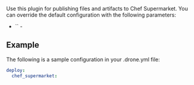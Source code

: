 Use this plugin for publishing files and artifacts to Chef Supermarket. You
can override the default configuration with the following parameters:

* `` -

## Example

The following is a sample configuration in your .drone.yml file:

```yaml
deploy:
  chef_supermarket:
```
